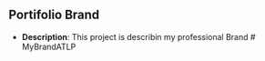 ## Portifolio Brand ##
- **Description**: This project is  describin my  professional Brand
#   M y B r a n d A T L P  
 